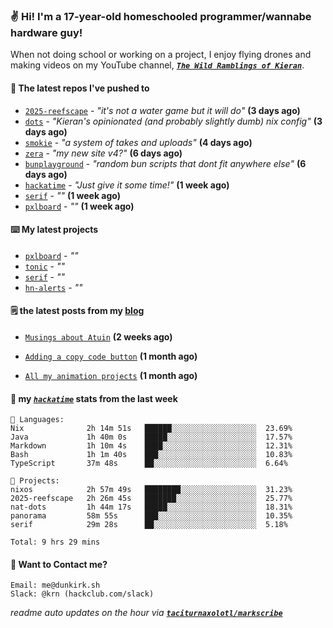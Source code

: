 ### ✌️ Hi! I'm a 17-year-old homeschooled programmer/wannabe hardware guy!

When not doing school or working on a project, I enjoy flying drones and making videos on my YouTube channel, [**_`The Wild Ramblings of Kieran`_**](https://youtube.com/@kieran.rambles).

#### 👷 The latest repos I've pushed to

- [`2025-reefscape`](https://github.com/df1317/2025-reefscape) - _"it's not a water game but it will do"_ **(3 days ago)**
- [`dots`](https://github.com/taciturnaxolotl/dots) - _"Kieran's opinionated (and probably slightly dumb) nix config"_ **(3 days ago)**
- [`smokie`](https://github.com/taciturnaxolotl/smokie) - _"a system of takes and uploads"_ **(4 days ago)**
- [`zera`](https://github.com/taciturnaxolotl/zera) - _"my new site v4?"_ **(6 days ago)**
- [`bunplayground`](https://github.com/taciturnaxolotl/bunplayground) - _"random bun scripts that dont fit anywhere else"_ **(6 days ago)**
- [`hackatime`](https://github.com/hackclub/hackatime) - _"Just give it some time!"_ **(1 week ago)**
- [`serif`](https://github.com/taciturnaxolotl/serif) - _""_ **(1 week ago)**
- [`pxlboard`](https://github.com/taciturnaxolotl/pxlboard) - _""_ **(1 week ago)**

#### ⌨️ My latest projects

- [`pxlboard`](https://github.com/taciturnaxolotl/pxlboard) - _""_
- [`tonic`](https://github.com/taciturnaxolotl/tonic) - _""_
- [`serif`](https://github.com/taciturnaxolotl/serif) - _""_
- [`hn-alerts`](https://github.com/taciturnaxolotl/hn-alerts) - _""_

#### 🗒️ the latest posts from my [blog](https://dunkirk.sh)

- [`Musings about Atuin`](https://dunkirk.sh/blog/atuin/) **(2 weeks ago)**

- [`Adding a copy code button`](https://dunkirk.sh/blog/adding-a-copy-button/) **(1 month ago)**

- [`All my animation projects`](https://dunkirk.sh/blog/my-animations/) **(1 month ago)**



#### 📡 my [_`hackatime`_](https://waka.hackclub.com) stats from the last week

```text
💾 Languages:
Nix              2h 14m 51s   ██████░░░░░░░░░░░░░░░░░░░  23.69%
Java             1h 40m 0s    █████░░░░░░░░░░░░░░░░░░░░  17.57%
Markdown         1h 10m 4s    ████░░░░░░░░░░░░░░░░░░░░░  12.31%
Bash             1h 1m 40s    ███░░░░░░░░░░░░░░░░░░░░░░  10.83%
TypeScript       37m 48s      ██░░░░░░░░░░░░░░░░░░░░░░░  6.64%

💼 Projects:
nixos            2h 57m 49s   ████████░░░░░░░░░░░░░░░░░  31.23%
2025-reefscape   2h 26m 45s   ███████░░░░░░░░░░░░░░░░░░  25.77%
nat-dots         1h 44m 17s   █████░░░░░░░░░░░░░░░░░░░░  18.31%
panorama         58m 55s      ███░░░░░░░░░░░░░░░░░░░░░░  10.35%
serif            29m 28s      ██░░░░░░░░░░░░░░░░░░░░░░░  5.18%

Total: 9 hrs 29 mins
```

#### 📮 Want to Contact me?

```text
Email: me@dunkirk.sh
Slack: @krn (hackclub.com/slack)
```

_readme auto updates on the hour via [**`taciturnaxolotl/markscribe`**](https://github.com/taciturnaxolotl/markscribe)_
